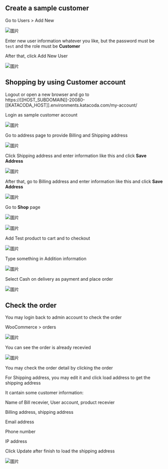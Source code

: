 ## Create a sample customer

Go to Users > Add New

![圖片](https://user-images.githubusercontent.com/74434769/141603372-23974b82-cd50-4145-a1a0-153b7f3e8a77.png)

Enter new user information whatever you like, but the password must be `test` and the role must be **Customer**

After that, click Add New User

![圖片](https://user-images.githubusercontent.com/74434769/141603426-37190d99-3ba9-43ac-906f-9e448c4e5b5f.png)

## Shopping by using Customer account

Logout or open a new browser and go to https://[[HOST_SUBDOMAIN]]-20080-[[KATACODA_HOST]].environments.katacoda.com/my-account/

Login as sample customer account

![圖片](https://user-images.githubusercontent.com/74434769/141603483-270c8db5-275d-4438-93e5-29b8f97fc858.png)

Go to address page to provide Billing and Shipping address

![圖片](https://user-images.githubusercontent.com/74434769/141603499-628dd4b3-0a09-4612-9bb4-61c62f93f113.png)

Click Shipping address and enter information like this and click **Save Address**

![圖片](https://user-images.githubusercontent.com/74434769/141603507-d0f6450a-7bc0-4ff3-9598-9b9c68b59b08.png)

After that, go to Billing address and enter information like this and click **Save Address**

![圖片](https://user-images.githubusercontent.com/74434769/141603530-238deef3-1b03-4fe6-8a39-31228cce379c.png)

Go to **Shop** page

![圖片](https://user-images.githubusercontent.com/74434769/141603652-b21f0c68-5498-4333-8213-b15751193132.png)


![圖片](https://user-images.githubusercontent.com/74434769/141603667-3937b0e1-ff2e-4755-95e9-1e9e37499e49.png)

Add Test product to cart and to checkout

![圖片](https://user-images.githubusercontent.com/74434769/141603678-dc2c17e7-9e4b-412f-b9c7-93ce67f0ad41.png)

Type something in Addition information

![圖片](https://user-images.githubusercontent.com/74434769/141663065-fd889472-6dba-4f0a-aa38-1856ee27588f.png)

Select Cash on delivery as payment and place order

![圖片](https://user-images.githubusercontent.com/74434769/141603687-e237491a-1d04-44bc-a8ea-7f56f44fb027.png)

## Check the order

You may login back to admin account to check the order

WooCommerce > orders

![圖片](https://user-images.githubusercontent.com/74434769/141663123-c4023b8a-7770-4ac9-b4ed-a1c5cb8f5df4.png)

You can see the order is already recevied

![圖片](https://user-images.githubusercontent.com/74434769/141603807-2f6e76f5-a16e-494f-80b9-15bd370e2776.png)

You may check the order detail by clicking the order

For Shipping address, you may edit it and click load address to get the shipping address 

It cantain some customer information: 

 Name of Bill recevier, User account, product recevier
 
 Billing address, shipping address
 
 Email address
 
 Phone number
 
 IP address

Click Update after finish to load the shipping address

![圖片](https://user-images.githubusercontent.com/74434769/141663217-14be34c1-2bd9-40cf-bb54-e8916671c846.png)
